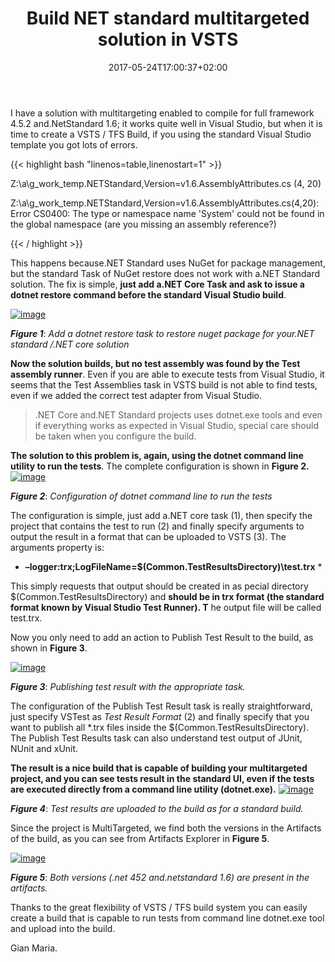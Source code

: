 ﻿---
title: "Build NET standard multitargeted solution in VSTS"
description: ""
date: 2017-05-24T17:00:37+02:00
draft: false
tags: [build]
categories: [Team Foundation Server]
---
I have a solution with multitargeting enabled to compile for full framework 4.5.2 and.NetStandard 1.6; it works quite well in Visual Studio, but when it is time to create a VSTS / TFS Build, if you using the standard Visual Studio template you got lots of errors.

{{< highlight bash "linenos=table,linenostart=1" >}}


Z:\a\g\_work\_temp\.NETStandard,Version=v1.6.AssemblyAttributes.cs (4, 20) 

Z:\a\g\_work\_temp\.NETStandard,Version=v1.6.AssemblyAttributes.cs(4,20): 
Error CS0400: The type or namespace name 'System' could not be found in the global namespace 
(are you missing an assembly reference?)

{{< / highlight >}}

This happens because.NET Standard uses NuGet for package management, but the standard Task of NuGet restore does not work with a.NET Standard solution. The fix is simple,  **just add a.NET Core Task and ask to issue a dotnet restore command before the standard Visual Studio build**.

[![image](https://www.codewrecks.com/blog/wp-content/uploads/2017/05/image_thumb-5.png "image")](https://www.codewrecks.com/blog/wp-content/uploads/2017/05/image-5.png)

 ***Figure 1***: *Add a dotnet restore task to restore nuget package for your.NET standard /.NET core solution*

 **Now the solution builds, but no test assembly was found by the Test assembly runner**. Even if you are able to execute tests from Visual Studio, it seems that the Test Assemblies task in VSTS build is not able to find tests, even if we added the correct test adapter from Visual Studio.

>.NET Core and.NET Standard projects uses dotnet.exe tools and even if everything works as expected in Visual Studio, special care should be taken when you configure the build.

 **The solution to this problem is, again, using the dotnet command line utility to run the tests**. The complete configuration is shown in  **Figure 2.** [![image](https://www.codewrecks.com/blog/wp-content/uploads/2017/05/image_thumb-6.png "image")](https://www.codewrecks.com/blog/wp-content/uploads/2017/05/image-6.png)

 ***Figure 2***: *Configuration of dotnet command line to run the tests*

The configuration is simple, just add a.NET core task (1), then specify the project that contains the test to run (2) and finally specify arguments to output the result in a format that can be uploaded to VSTS (3). The arguments property is:

* **–logger:trx;LogFileName=$(Common.TestResultsDirectory)\test.trx** *

This simply requests that output should be created in as pecial directory $(Common.TestResultsDirectory) and  **should be in trx format (the standard format known by Visual Studio Test Runner). T** he output file will be called test.trx.

Now you only need to add an action to Publish Test Result to the build, as shown in  **Figure 3**.

[![image](https://www.codewrecks.com/blog/wp-content/uploads/2017/05/image_thumb-7.png "image")](https://www.codewrecks.com/blog/wp-content/uploads/2017/05/image-7.png)

 ***Figure 3***: *Publishing test result with the appropriate task.*

The configuration of the Publish Test Result task is really straightforward, just specify VSTest as *Test Result Format* (2) and finally specify that you want to publish all \*.trx files inside the $(Common.TestResultsDirectory). The Publish Test Results task can also understand test output of JUnit, NUnit and xUnit.

 **The result is a nice build that is capable of building your multitargeted project, and you can see tests result in the standard UI, even if the tests are executed directly from a command line utility (dotnet.exe).** [![image](https://www.codewrecks.com/blog/wp-content/uploads/2017/05/image_thumb-8.png "image")](https://www.codewrecks.com/blog/wp-content/uploads/2017/05/image-8.png)

 ***Figure 4***: *Test results are uploaded to the build as for a standard build.*

Since the project is MultiTargeted, we find both the versions in the Artifacts of the build, as you can see from Artifacts Explorer in  **Figure 5**.

[![image](https://www.codewrecks.com/blog/wp-content/uploads/2017/05/image_thumb-9.png "image")](https://www.codewrecks.com/blog/wp-content/uploads/2017/05/image-9.png)

 ***Figure 5***: *Both versions (.net 452 and.netstandard 1.6) are present in the artifacts.*

Thanks to the great flexibility of VSTS / TFS build system you can easily create a build that is capable to run tests from command line dotnet.exe tool and upload into the build.

Gian Maria.
